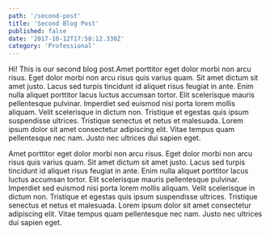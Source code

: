 ```yaml
---
path: '/second-post'
title: 'Second Blog Post'
published: false
date: '2017-10-12T17:58:12.330Z'
category: 'Professional'
---
```


Hi! This is our second blog post.Amet porttitor eget dolor morbi non arcu risus. Eget dolor morbi non arcu risus quis varius quam. Sit amet dictum sit amet justo. Lacus sed turpis tincidunt id aliquet risus feugiat in ante. Enim nulla aliquet porttitor lacus luctus accumsan tortor. Elit scelerisque mauris pellentesque pulvinar. Imperdiet sed euismod nisi porta lorem mollis aliquam. Velit scelerisque in dictum non. Tristique et egestas quis ipsum suspendisse ultrices. Tristique senectus et netus et malesuada. Lorem ipsum dolor sit amet consectetur adipiscing elit. Vitae tempus quam pellentesque nec nam. Justo nec ultrices dui sapien eget.

Amet porttitor eget dolor morbi non arcu risus. Eget dolor morbi non arcu risus quis varius quam. Sit amet dictum sit amet justo. Lacus sed turpis tincidunt id aliquet risus feugiat in ante. Enim nulla aliquet porttitor lacus luctus accumsan tortor. Elit scelerisque mauris pellentesque pulvinar. Imperdiet sed euismod nisi porta lorem mollis aliquam. Velit scelerisque in dictum non. Tristique et egestas quis ipsum suspendisse ultrices. Tristique senectus et netus et malesuada. Lorem ipsum dolor sit amet consectetur adipiscing elit. Vitae tempus quam pellentesque nec nam. Justo nec ultrices dui sapien eget.